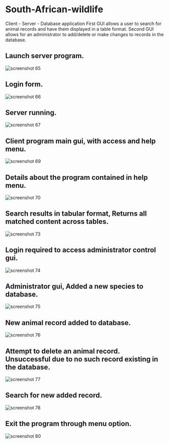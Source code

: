 # South-African-wildlife
Client - Server - Database application 
First GUI allows a user to search for animal records and have them displayed in a table format.
Second GUI allows for an administrator to add/delete or make changes to records in the database.
## Launch server program.
![screenshot 65](https://user-images.githubusercontent.com/34503137/34174191-c7dfb9e8-e500-11e7-898d-d357d06e6270.png)
## Login form.
![screenshot 66](https://user-images.githubusercontent.com/34503137/34174258-0253c84e-e501-11e7-85bd-343070be27a8.png)
## Server running.
![screenshot 67](https://user-images.githubusercontent.com/34503137/34174369-4e14145a-e501-11e7-9d57-d540f92dec31.png)
## Client program main gui, with access and help menu.
![screenshot 69](https://user-images.githubusercontent.com/34503137/34175097-e8b62492-e503-11e7-970f-87fdf40abf7d.png)
## Details about the program contained in help menu.
![screenshot 70](https://user-images.githubusercontent.com/34503137/34175218-656a2a9c-e504-11e7-9f33-e91b4a52f230.png)
## Search results in tabular format, Returns all matched content across tables.
![screenshot 73](https://user-images.githubusercontent.com/34503137/34175357-e265b9c6-e504-11e7-873d-51547c05902d.png)
## Login required to access administrator control gui. 
![screenshot 74](https://user-images.githubusercontent.com/34503137/34175526-5b37dfb4-e505-11e7-8885-5cb352415d8b.png)
## Administrator gui, Added a new species to database.
![screenshot 75](https://user-images.githubusercontent.com/34503137/34175624-c4f6e238-e505-11e7-803f-b2c911aced3e.png)
## New animal record added to database.
![screenshot 76](https://user-images.githubusercontent.com/34503137/34175741-29821c9a-e506-11e7-8568-2622bbba1d4f.png)
## Attempt to delete an animal record. Unsuccessful due to no such record existing in the database.
![screenshot 77](https://user-images.githubusercontent.com/34503137/34176542-eeff9b26-e508-11e7-81f5-e0af65501a1c.png)
## Search for new added record.
![screenshot 78](https://user-images.githubusercontent.com/34503137/34176672-7f45e21c-e509-11e7-9229-e0e439234737.png)
## Exit the program through menu option.
![screenshot 80](https://user-images.githubusercontent.com/34503137/34176998-b15dcb7e-e50a-11e7-92e9-e9d81de20022.png)
